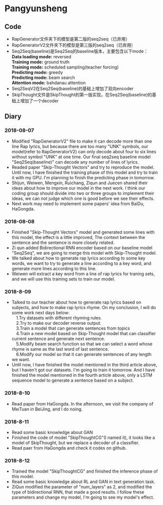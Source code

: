 ﻿# Pangyunsheng  
## Code
* RapGenerator文件夹下的模型是第二版的seq2seq（已弃用）
* RapGeneratorV2文件夹下的模型是第三版的seq2seq（已弃用）
* Seq2Seq(baseline)是Seq2Seq的baseline版本，主要包含以下mode：  
  **Data loading mode:** reversed  
  **Training mode:** ground truth  
  **Training mode:** scheduled sampling(teacher forcing)  
  **Predicting mode:** greedy  
  **Predicting mode:** beam search  
  **Attention mode:** bahdanau attention  
 * Seq2SeqV2在Seq2Seq(baseline)的基础上增加了双向encoder
 * SkipThought文件是SkipThought的第一版实现，在Seq2Seq(baseline)的基础上增加了一个decoder
## Diary
### 2018-08-07
* Modified "RapGeneratorV2" file to make it can decode more than one line Rap lyrics, but because there are too many "UNK" symbols, our model(refer to RapGeneratorV2) can only decode about four to six lines without symbol "UNK" at one time. Our final seq2seq baseline model "Seq2Seq(baseline)" can decode any number of lines of lyrics.  
* Readed paper "Skip-Thought Vectors" and try to reproduce the model. Until now, I have finished the training phase of this model and try to train it with my GPU. I'm planning to finish the predicting phase in tomorrow.  
* Shijun, Weiwen, Mengxin, Ruichang, Ziqun and Juecen shared their ideas about how to improve our model in the next work. I think our coding group should divide into two or three groups to implement their ideas, we can not judge which one is good before we see their effects.  
* Next work may need to implement some papers' idea from BaiDu, HaGongda.
### 2018-08-08
* Finished "Skip-Thought Vectors" model and generated some lines with this model, the effect is a little improved, The context between the sentence and the sentence is more closely related.
* Zi qun added Bidirectional RNN encoder based on our baseline model "Seq2Seq", we are going to merge this model with Skip-Thought model.
* We talked about how to generate rap lyrics according to some key words, we want to try to generate a line according to a key word, and generate more lines according to this line.
* Weiwen will extract a key word from a line of rap lyrics for traning sets, and we will use this training sets to train our model.
### 2018-8-09
* Talked to our teacher about how to generate rap lyrics based on subjects, and how to make rap lyrics rhyme. On my conclusion, I will do some work next days below:  
&emsp;1.Try datasets with different rhyming rules.  
&emsp;2.Try to make our decoder reverse output.  
&emsp;3.Train a model that can generate sentences from topics  
&emsp;4.Train a new model based on Skip-Thought model that can classifier current sentence and generate next sentence.  
&emsp;5.Modify beam search function so that we can select a word whose rhyme is same as the last word of last sentence.  
&emsp;6.Modify our model so that it can generate sentences of any length we want.
* Until now, I have finished the model mentioned in the third article above, but I haven't got our datasets. I'm going to train it tomorrow. And I have finished the model mentioned in the fourth article above, only a LSTM sequence model to generate a sentence based on a subject.
### 2018-8-10
* Read paper from HaGongda. In the afternoon, we visit the company of MeiTuan in BeiJing, and I do noing.  
### 2018-8-11
* Read some basic knowledge about GAN
* Finished the code of model "SkipThoughtCG"(I named it), it looks like a model of SkipThought, but we replace a decoder of a classifier.  
* Read paer from HaGongda and check it codes on github.
### 2018-8-12
* Trained the model "SkipThoughtCG" and finished the inference phase of this model. 
* Read some basic knowledge about RL and GAN in text generation task.
* ZiQun modified the parameter of "num_layers" as 2, and modified the type of bidirectional RNN, that made a good results. I follow these parameters and change my model, I'm going to see my model's effect.
